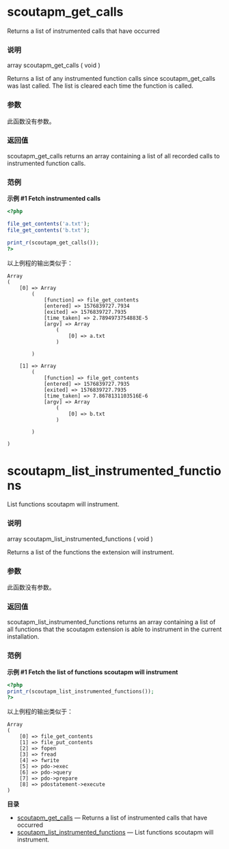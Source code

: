 scoutapm\_get\_calls
====================

Returns a list of instrumented calls that have occurred

### 说明

<span class="type">array</span> <span
class="methodname">scoutapm\_get\_calls</span> ( <span
class="methodparam">void</span> )

Returns a list of any instrumented function calls since <span
class="function">scoutapm\_get\_calls</span> was last called. The list
is cleared each time the function is called.

### 参数

此函数没有参数。

### 返回值

<span class="function">scoutapm\_get\_calls</span> returns an array
containing a list of all recorded calls to instrumented function calls.

### 范例

**示例 \#1 Fetch instrumented calls**

``` php
<?php

file_get_contents('a.txt');
file_get_contents('b.txt');

print_r(scoutapm_get_calls());
?>
```

以上例程的输出类似于：

    Array
    (
        [0] => Array
            (
                [function] => file_get_contents
                [entered] => 1576839727.7934
                [exited] => 1576839727.7935
                [time_taken] => 2.7894973754883E-5
                [argv] => Array
                    (
                        [0] => a.txt
                    )

            )

        [1] => Array
            (
                [function] => file_get_contents
                [entered] => 1576839727.7935
                [exited] => 1576839727.7935
                [time_taken] => 7.8678131103516E-6
                [argv] => Array
                    (
                        [0] => b.txt
                    )

            )

    )

scoutapm\_list\_instrumented\_functions
=======================================

List functions scoutapm will instrument.

### 说明

<span class="type">array</span> <span
class="methodname">scoutapm\_list\_instrumented\_functions</span> (
<span class="methodparam">void</span> )

Returns a list of the functions the extension will instrument.

### 参数

此函数没有参数。

### 返回值

<span class="function">scoutapm\_list\_instrumented\_functions</span>
returns an array containing a list of all functions that the scoutapm
extension is able to instrument in the current installation.

### 范例

**示例 \#1 Fetch the list of functions scoutapm will instrument**

``` php
<?php
print_r(scoutapm_list_instrumented_functions());
?>
```

以上例程的输出类似于：

    Array
    (
        [0] => file_get_contents
        [1] => file_put_contents
        [2] => fopen
        [3] => fread
        [4] => fwrite
        [5] => pdo->exec
        [6] => pdo->query
        [7] => pdo->prepare
        [8] => pdostatement->execute
    )

**目录**

-   [scoutapm\_get\_calls](/ref/scoutapm.html#scoutapm_get_calls) —
    Returns a list of instrumented calls that have occurred
-   [scoutapm\_list\_instrumented\_functions](/ref/scoutapm.html#scoutapm_list_instrumented_functions)
    — List functions scoutapm will instrument.

